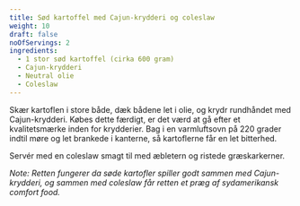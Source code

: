 ```yaml
---
title: Sød kartoffel med Cajun-krydderi og coleslaw
weight: 10
draft: false
noOfServings: 2
ingredients:
  - 1 stor sød kartoffel (cirka 600 gram)
  - Cajun-krydderi
  - Neutral olie
  - Coleslaw
---
```


Skær kartoflen i store både, dæk bådene let i olie, og krydr rundhåndet
med Cajun-krydderi. Købes dette færdigt, er det værd at gå efter et
kvalitetsmærke inden for krydderier. Bag i en varmluftsovn på 220 grader
indtil møre og let brankede i kanterne, så kartoflerne får en let
bitterhed.

Servér med en coleslaw smagt til med æbletern og ristede græskarkerner.

*Note: Retten fungerer da søde kartofler spiller godt sammen med
Cajun-krydderi, og sammen med coleslaw får retten et præg af
sydamerikansk comfort food.*

